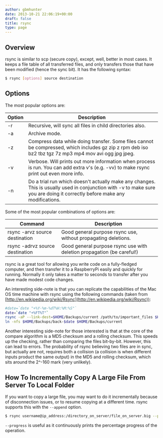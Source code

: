 ```yaml
---
author: gbmhunter
date: 2013-10-21 22:06:19+00:00
draft: false
title: rsync
type: page
---
```


## Overview

rsync is similar to scp (secure copy), except, well, better in most cases. It keeps a file table of all transferred files, and only transfers those that have been modified (hence the sync bit). It has the following syntax:

```sh   
$ rsync [options] source destination
```

## Options

The most popular options are:

<table>
    <thead>
        <tr>
            <th>Option</th>
            <th>Description</th>
        </tr>
    </thead>
<tbody>
<tr >
<td >-r
</td>

<td >Recursive, will sync all files in child directories also.
</td>
</tr>
<tr >

<td >-a
</td>

<td >Archive mode.
</td>
</tr>
<tr >

<td >-z
</td>

<td >Compress data while doing transfer. Some files cannot be compressed, which includes gz zip z rpm deb iso bz2 tbz tgz 7z mp3 mp4 mov avi ogg jpg jpeg.
</td>
</tr>
<tr >

<td >-v
</td>

<td >Verbose. Will prints out more information when process is run. You can add extra v's (e.g. -vv) to make rsync print out even more info.
</td>
</tr>
<tr >

<td >-n
</td>

<td >Do a trial run which doesn't actually make any changes. This is usually used in conjunction with -v to make sure you are doing it correctly before make any modifications.
</td>
</tr>
</tbody>
</table>


Some of the most popular combinations of options are:


<table>
    <thead>
        <tr>
            <th>Command</th>
            <th>Description</th>
        </tr>
    </thead>
<tbody>
<tr>
<td >rsync -arvz source destination
</td>

<td >Good general purpose rsync use, without propagating deletions.
</td>
</tr>
<tr >

<td >rsync -adrvz source destination
</td>

<td >Good general purpose rsync use with deletion propagation (be careful!)
</td>
</tr>
</tbody>
</table>

rsync is a great tool for allowing you write code on a fully-fledged computer, and then transfer it to a RaspberryPi easily and quickly for running. Normally it only takes a matter to seconds to transfer after you have made modest code changes.

An interesting side-note is that you can replicate the capabilities of the Mac OS time machine with rsync using the following commands (taken from [http://en.wikipedia.org/wiki/Rsync](http://en.wikipedia.org/wiki/Rsync)):

```sh
#date=`date "+%Y-%m-%dT%H:%M:%S"`
date=`date "+%FT%T"`
rsync -aP --link-dest=$HOME/Backups/current /path/to/important_files $HOME/Backups/back-$date
ln -nfs $HOME/Backups/back-$date $HOME/Backups/current
```

Another interesting side-note for those interested is that at the core of the compare algorithm is a MD5 checksum and a rolling checksum. This speeds up the checking, rather than comparing the files bit-by-bit. However, this can lead to errors. The probability of rsync believing two files are in sync, but actually are not, requires both a collision (a collision is when different inputs product the same output) in the MD5 and rolling checksum, which sits around the 2^-160 mark (very unlikely).

## How To Incrementally Copy A Large File From Server To Local Folder

If you want to copy a large file, you may want to do it incrementally because of disconnection issues, or to resume copying at a different time. rsync supports this with the `--append` option.

```sh    
$ rsync username@ip_address:/directory_on_server/file_on_server.big --progress --append
```

`--progress` is useful as it continuously prints the percentage progress of the operation.